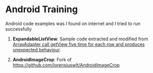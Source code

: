 # Android Training
Android code examples was I found on internet and I tried to run successfully

1. **ExpandableListView**: Sample code extracted and modified from [ArrayAdapter call getView five time for each row and produces unexpected behaviour](http://stackoverflow.com/questions/29598154/arrayadapter-call-getview-five-time-for-each-row-and-produces-unexpected-behavio).

2. **AndroidImageCrop**: Fork of https://github.com/lorensiuswlt/AndroidImageCrop